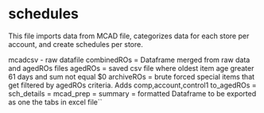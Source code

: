 # schedules

This file imports data from MCAD file, categorizes data for each store per account, and create schedules per store.  


mcadcsv - raw datafile
combinedROs = Dataframe merged from raw data and agedROs files
agedROs = saved csv file where oldest item age greater 61 days and sum not equal $0
archiveROs = brute forced special items that get filtered by agedROs criteria. Adds comp,account,control1 
to_agedROs = 
sch_details = 
mcad_prep = 
summary = formatted Dataframe to be exported as one the tabs in excel file``









